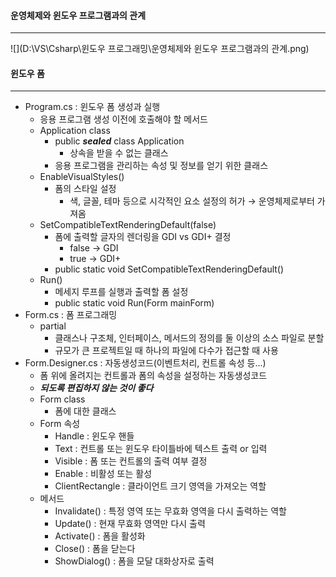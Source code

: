 #### 운영체제와 윈도우 프로그램과의 관계

------

![](D:\VS\Csharp\윈도우 프로그래밍\운영체제와 윈도우 프로그램과의 관계.png)



#### 윈도우 폼

------

- Program.cs : 윈도우 폼 생성과 실행
  - 응용 프로그램 생성 이전에 호출해야 할 메서드
  - Application class
    - public ***sealed*** class Application
      - 상속을 받을 수 없는 클래스
    - 응용 프로그램을 관리하는 속성 및 정보를 얻기 위한 클래스
  - EnableVisualStyles()
    - 폼의 스타일 설정
      - 색, 글꼴, 테마 등으로 시각적인 요소 설정의 허가 → 운영체제로부터 가져옴
  - SetCompatibleTextRenderingDefault(false)
    - 폼에 출력할 글자의 렌더링을 GDI vs GDI+   결정
      - false → GDI
      - true → GDI+
    - public static void SetCompatibleTextRenderingDefault()
  - Run()
    - 메세지 루프를 실행과 출력할 폼 설정
    - public static void Run(Form mainForm)
- Form.cs : 폼 프로그래밍
  - partial
    - 클래스나 구조체, 인터페이스, 메서드의 정의를 둘 이상의 소스 파일로 분할
    - 규모가 큰 프로젝트일 때 하나의 파일에 다수가 접근할 때 사용
- Form.Designer.cs : 자동생성코드(이벤트처리, 컨트롤 속성 등...)
  - 폼 위에 올려지는 컨트롤과 폼의 속성을 설정하는 자동생성코드
  - ***되도록 편집하지 않는 것이 좋다***
  - Form class
    - 폼에 대한 클래스
  - Form 속성
    - Handle : 윈도우 핸들
    - Text : 컨트롤 또는 윈도우 타이틀바에 텍스트 출력 or 입력
    - Visible : 폼 또는 컨트롤의 출력 여부 결정
    - Enable : 비활성 또는 활성
    - ClientRectangle : 클라이언트 크기 영역을 가져오는 역할
  - 메서드
    - Invalidate() : 특정 영역 또는 무효화 영역을 다시 출력하는 역할
    - Update() : 현재 무효화 영역만 다시 출력
    - Activate() : 폼을 활성화
    - Close() : 폼을 닫는다
    - ShowDialog() : 폼을 모달 대화상자로 출력